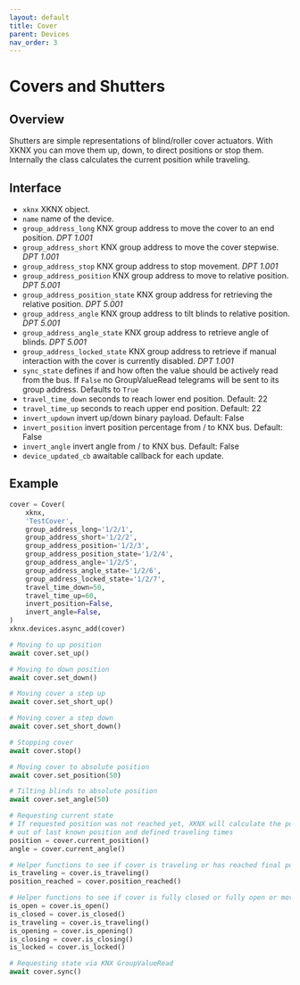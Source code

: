 ```yaml
---
layout: default
title: Cover
parent: Devices
nav_order: 3
---
```


# [](#header-1)Covers and Shutters

## [](#header-2)Overview

Shutters are simple representations of blind/roller cover actuators. With XKNX you can move them up, down, to direct positions or stop them. Internally the class calculates the current position while traveling.

## [](#header-2)Interface

- `xknx` XKNX object.
- `name` name of the device.
- `group_address_long` KNX group address to move the cover to an end position. *DPT 1.001*
- `group_address_short` KNX group address to move the cover stepwise. *DPT 1.001*
- `group_address_stop` KNX group address to stop movement. *DPT 1.001*
- `group_address_position` KNX group address to move to relative position. *DPT 5.001*
- `group_address_position_state` KNX group address for retrieving the relative position. *DPT 5.001*
- `group_address_angle` KNX group address to tilt blinds to relative position. *DPT 5.001*
- `group_address_angle_state` KNX group address to retrieve angle of blinds. *DPT 5.001*
- `group_address_locked_state` KNX group address to retrieve if manual interaction with the cover is currently disabled. *DPT 1.001*
- `sync_state` defines if and how often the value should be actively read from the bus. If `False` no GroupValueRead telegrams will be sent to its group address. Defaults to `True`
- `travel_time_down` seconds to reach lower end position. Default: 22
- `travel_time_up` seconds to reach upper end position. Default: 22
- `invert_updown` invert up/down binary payload. Default: False
- `invert_position` invert position percentage from / to KNX bus. Default: False
- `invert_angle` invert angle from / to KNX bus. Default: False
- `device_updated_cb` awaitable callback for each update.

## [](#header-2)Example

```python
cover = Cover(
    xknx,
    'TestCover',
    group_address_long='1/2/1',
    group_address_short='1/2/2',
    group_address_position='1/2/3',
    group_address_position_state='1/2/4',
    group_address_angle='1/2/5',
    group_address_angle_state='1/2/6',
    group_address_locked_state='1/2/7',
    travel_time_down=50,
    travel_time_up=60,
    invert_position=False,
    invert_angle=False,
)
xknx.devices.async_add(cover)

# Moving to up position
await cover.set_up()

# Moving to down position
await cover.set_down()

# Moving cover a step up
await cover.set_short_up()

# Moving cover a step down
await cover.set_short_down()

# Stopping cover
await cover.stop()

# Moving cover to absolute position
await cover.set_position(50)

# Tilting blinds to absolute position
await cover.set_angle(50)

# Requesting current state
# If requested position was not reached yet, XKNX will calculate the position
# out of last known position and defined traveling times
position = cover.current_position()
angle = cover.current_angle()

# Helper functions to see if cover is traveling or has reached final position
is_traveling = cover.is_traveling()
position_reached = cover.position_reached()

# Helper functions to see if cover is fully closed or fully open or moving
is_open = cover.is_open()
is_closed = cover.is_closed()
is_traveling = cover.is_traveling()
is_opening = cover.is_opening()
is_closing = cover.is_closing()
is_locked = cover.is_locked()

# Requesting state via KNX GroupValueRead
await cover.sync()
```
